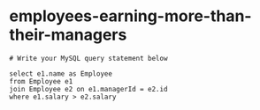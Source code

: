 
  # employees-earning-more-than-their-managers

  ```mysql
  # Write your MySQL query statement below

select e1.name as Employee
from Employee e1
join Employee e2 on e1.managerId = e2.id
where e1.salary > e2.salary
  ```
  